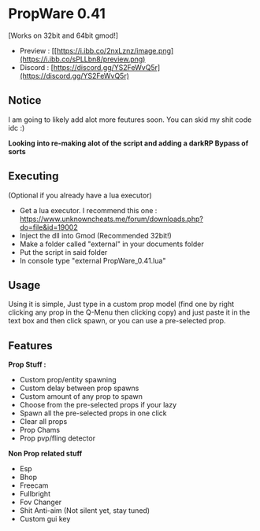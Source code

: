 # PropWare 0.41
[Works on 32bit and 64bit gmod!]

- Preview : [[https://i.ibb.co/2nxLznz/image.png](https://i.ibb.co/sPLLbn8/preview.png)
- Discord : [https://discord.gg/YS2FeWvQ5r](https://discord.gg/YS2FeWvQ5r)
## Notice
I  am going to likely add alot more feutures soon.
You can skid my shit code idc :)

**Looking into re-making alot of the script and adding a darkRP Bypass of sorts**

## Executing
(Optional if you already have a lua executor)
- Get a lua executor. I recommend this one : https://www.unknowncheats.me/forum/downloads.php?do=file&id=19002 
- Inject the dll into Gmod (Recommended 32bit!)
- Make a folder called "external" in your documents folder
- Put the script in said folder
- In console type "external PropWare_0.41.lua"

## Usage
Using it is simple, Just type in a custom prop model (find one by right clicking any prop in the Q-Menu then clicking copy) and just paste it in the text box and then click spawn, or you can use a pre-selected prop.

## Features
**Prop Stuff :**
- Custom prop/entity spawning
- Custom delay between prop spawns
- Custom amount of any prop to spawn
- Choose from the pre-selected props if your lazy
- Spawn all the pre-selected props in one click
- Clear all props
- Prop Chams
- Prop pvp/fling detector
  
**Non Prop related stuff**
- Esp
- Bhop
- Freecam
- Fullbright
- Fov Changer
- Shit Anti-aim (Not silent yet, stay tuned)
- Custom gui key
